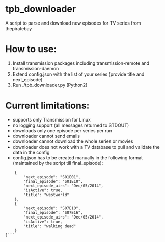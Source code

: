 # tpb_downloader
A script to parse and download new episodes for TV series from thepiratebay

# How to use:
1. Install transmission packages including transmission-remote and transmission-daemon
2. Extend config.json with the list of your series (provide title and next_episode)
3. Run ./tpb_downloader.py (Python2)

# Current limitations:
- supports only Transmission for Linux
- no logging support (all messages returned to STDOUT)
- downloads only one episode per series per run
- downloader cannot send emails
- downloader cannot download the whole series or movies
- downloader does not work with a TV database to pull and validate the data in the config
- config.json has to be created manually in the following format (maintained by the script till final_episode):
```[
    {
        "next_episode": "S01E01", 
        "final_episode": "S01E10", 
        "next_episode_airs": "Dec/05/2014", 
        "isActive": true, 
        "title": "westworld"
    }, 
    {
        "next_episode": "S07E10", 
        "final_episode": "S07E16", 
        "next_episode_airs": "Dec/05/2014", 
        "isActive": true, 
        "title": "walking dead"
    }
]```